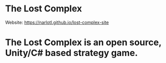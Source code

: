 # The Lost Complex
Website: https://narlotl.github.io/lost-complex-site
# The Lost Complex is an open source, Unity/C# based strategy game.
